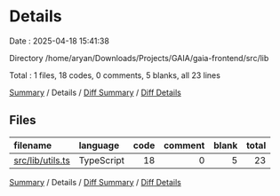# Details

Date : 2025-04-18 15:41:38

Directory /home/aryan/Downloads/Projects/GAIA/gaia-frontend/src/lib

Total : 1 files,  18 codes, 0 comments, 5 blanks, all 23 lines

[Summary](results.md) / Details / [Diff Summary](diff.md) / [Diff Details](diff-details.md)

## Files
| filename | language | code | comment | blank | total |
| :--- | :--- | ---: | ---: | ---: | ---: |
| [src/lib/utils.ts](/src/lib/utils.ts) | TypeScript | 18 | 0 | 5 | 23 |

[Summary](results.md) / Details / [Diff Summary](diff.md) / [Diff Details](diff-details.md)